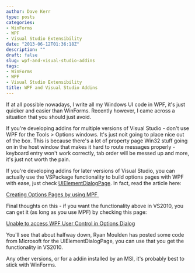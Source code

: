 ```yaml
---
author: Dave Kerr
type: posts
categories:
- WinForms
- WPF
- Visual Studio Extensibility
date: "2013-06-12T01:36:18Z"
description: ""
draft: false
slug: wpf-and-visual-studio-addins
tags:
- WinForms
- WPF
- Visual Studio Extensibility
title: WPF and Visual Studio Addins
---
```



If at all possible nowadays, I write all my Windows UI code in WPF, it's just quicker and easier than WinForms. Recently however, I came across a situation that you should just avoid.

If you're developing addins for multiple versions of Visual Studio - don't use WPF for the Tools &gt; Options windows. It's just noit going to place nice out of the box. This is because there's a lot of property page Win32 stuff going on in the host window that makes it hard to route messages properly - keyboard entry won't work correctly, tab order will be messed up and more, it's just not worth the pain.

If you're developing addins for later versions of Visual Studio, you can actually use the VSPackage functionality to build options pages with WPF with ease, just check <a href="http://msdn.microsoft.com/en-us/library/microsoft.visualstudio.shell.uielementdialogpage.aspx" target="_blank">UIElementDialogPage</a>. In fact, read the article here:

<a title="Creating Option Pages by using MPF" href="http://msdn.microsoft.com/en-us/library/bb165039.aspx" target="_blank">Creating Options Pages by using MPF </a>

Final thoughts on this - if you want the functionality above in VS2010, you can get it (as long as you use MPF) by checking this page:

<a href="http://social.msdn.microsoft.com/Forums/en-US/vsx/thread/6af9718e-8778-4233-875d-b38c03e9f4ba" target="_blank">Unable to access WPF User Control in Options Dialog</a>

You'll see that about halfway down, Ryan Moulden has posted some code from Microsoft for the UIElementDialogPage, you can use that you get the functionality in VS2010.

Any other versions, or for a addin installed by an MSI, it's probably best to stick with WinForms.

&nbsp;

